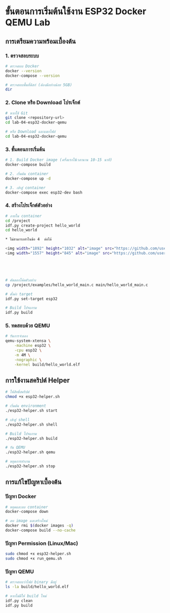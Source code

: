 # ขั้นตอนการเริ่มต้นใช้งาน ESP32 Docker QEMU Lab

## การเตรียมความพร้อมเบื้องต้น

### 1. ตรวจสอบระบบ
```bash
# ตรวจสอบ Docker
docker --version
docker-compose --version

# ตรวจสอบพื้นที่ดิสก์ (ต้องมีอย่างน้อย 5GB)
dir
```

### 2. Clone หรือ Download โปรเจ็กต์
```bash
# หากใช้ Git
git clone <repository-url>
cd lab-04-esp32-docker-qemu

# หรือ Download และแตกไฟล์
cd lab-04-esp32-docker-qemu
```

### 3. ขั้นตอนการเริ่มต้น
```bash
# 1. Build Docker image (ครั้งแรกใช้เวลานาน 10-15 นาที)
docker-compose build

# 2. เริ่มต้น container
docker-compose up -d

# 3. เข้าสู่ container
docker-compose exec esp32-dev bash
```

### 4. สร้างโปรเจ็กต์ตัวอย่าง
```bash
# ภายใน container
cd /project
idf.py create-project hello_world
cd hello_world

* ไม่สามารถทำในข้อ 4  ต่อได้ 

<img width="1892" height="1032" alt="image" src="https://github.com/user-attachments/assets/b4a38431-8292-4672-8c60-f771b8bf6034" />
<img width="1557" height="845" alt="image" src="https://github.com/user-attachments/assets/b11ee5c8-768d-4acd-a4b3-1f3983ab905d" />





# คัดลอกโค้ดตัวอย่าง
cp /project/examples/hello_world_main.c main/hello_world_main.c

# ตั้งค่า target
idf.py set-target esp32

# Build โปรแกรม
idf.py build
```

### 5. ทดสอบด้วย QEMU
```bash
# รันการจำลอง
qemu-system-xtensa \
    -machine esp32 \
    -cpu esp32 \
    -m 4M \
    -nographic \
    -kernel build/hello_world.elf
```

## การใช้งานสคริปต์ Helper

```bash
# ให้สิทธิ์สคริปต์
chmod +x esp32-helper.sh

# เริ่มต้น environment
./esp32-helper.sh start

# เข้าสู่ shell
./esp32-helper.sh shell

# Build โปรแกรม
./esp32-helper.sh build

# รัน QEMU
./esp32-helper.sh qemu

# หยุดการทำงาน
./esp32-helper.sh stop
```

## การแก้ไขปัญหาเบื้องต้น

### ปัญหา Docker
```bash
# หยุดและลบ container
docker-compose down

# ลบ image และสร้างใหม่
docker rmi $(docker images -q)
docker-compose build --no-cache
```

### ปัญหา Permission (Linux/Mac)
```bash
sudo chmod +x esp32-helper.sh
sudo chmod +x run_qemu.sh
```

### ปัญหา QEMU
```bash
# ตรวจสอบว่าไฟล์ binary มีอยู่
ls -la build/hello_world.elf

# หากไม่มีให้ build ใหม่
idf.py clean
idf.py build
```
